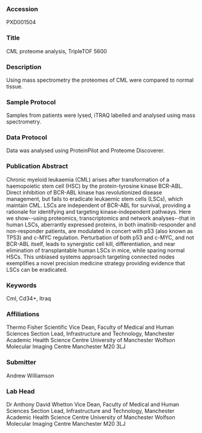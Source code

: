 ### Accession
PXD001504

### Title
CML proteome analysis, TripleTOF 5600

### Description
Using mass spectrometry the proteomes of CML were compared to normal tissue.

### Sample Protocol
Samples from patients were lysed, iTRAQ labelled and analysed using mass spectrometry.

### Data Protocol
Data was analysed using ProteinPilot and Proteome Discoverer.

### Publication Abstract
Chronic myeloid leukaemia (CML) arises after transformation of a haemopoietic stem cell (HSC) by the protein-tyrosine kinase BCR-ABL. Direct inhibition of BCR-ABL kinase has revolutionized disease management, but fails to eradicate leukaemic stem cells (LSCs), which maintain CML. LSCs are independent of BCR-ABL for survival, providing a rationale for identifying and targeting kinase-independent pathways. Here we show--using proteomics, transcriptomics and network analyses--that in human LSCs, aberrantly expressed proteins, in both imatinib-responder and non-responder patients, are modulated in concert with p53 (also known as TP53) and c-MYC regulation. Perturbation of both p53 and c-MYC, and not BCR-ABL itself, leads to synergistic cell kill, differentiation, and near elimination of transplantable human LSCs in mice, while sparing normal HSCs. This unbiased systems approach targeting connected nodes exemplifies a novel precision medicine strategy providing evidence that LSCs can be eradicated.

### Keywords
Cml, Cd34+, Itraq

### Affiliations
Thermo Fisher Scientific
Vice Dean, Faculty of Medical and Human Sciences Section Lead, Infrastructure and Technology, Manchester    Academic Health Science Centre University of Manchester Wolfson Molecular Imaging Centre Manchester M20 3LJ

### Submitter
Andrew Williamson

### Lab Head
Dr Anthony David Whetton
Vice Dean, Faculty of Medical and Human Sciences Section Lead, Infrastructure and Technology, Manchester    Academic Health Science Centre University of Manchester Wolfson Molecular Imaging Centre Manchester M20 3LJ


